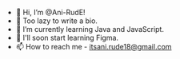 - 👋 Hi, I’m @Ani-RudE!
- 👀 Too lazy to write a bio.
- 🌱 I’m currently learning Java and JavaScript.
- 💞️ I'll soon start learning Figma.
- 📫 How to reach me - itsani.rude18@gmail.com
